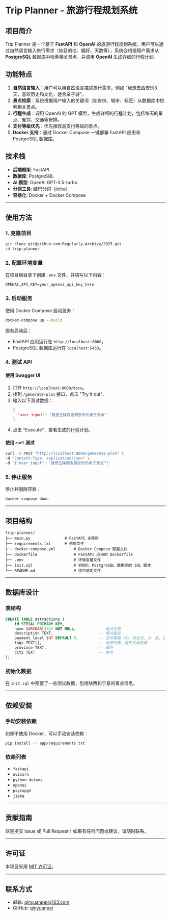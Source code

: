 # Trip Planner - 旅游行程规划系统

## 项目简介

Trip Planner 是一个基于 **FastAPI** 和 **OpenAI** 的旅游行程规划系统。用户可以通过自然语言输入旅行需求（如目的地、偏好、天数等），系统会根据用户需求从 **PostgreSQL** 数据库中检索相关景点，并调用 **OpenAI** 生成详细的行程计划。

## 功能特点

1. **自然语言输入**：用户可以用自然语言描述旅行需求，例如 "我想去西安玩3天，喜欢历史和文化，适合亲子游"。
2. **景点检索**：系统根据用户输入的关键词（如省份、城市、标签）从数据库中检索相关景点。
3. **行程生成**：调用 OpenAI 的 GPT 模型，生成详细的行程计划，包括每天的景点、餐饮、交通等安排。
4. **支付等级优先**：优先推荐高支付等级的景点。
5. **Docker 支持**：通过 Docker Compose 一键部署 FastAPI 应用和 PostgreSQL 数据库。

## 技术栈

- **后端框架**: FastAPI
- **数据库**: PostgreSQL
- **AI 模型**: OpenAI GPT-3.5-turbo
- **分词工具**: 结巴分词（jieba）
- **容器化**: Docker + Docker Compose

---

## 使用方法

### 1. 克隆项目

```bash
git clone git@github.com:Regularly-Archive/2025.git
cd trip-planner
```

### 2. 配置环境变量

在项目根目录下创建 `.env` 文件，并填写以下内容：

```
OPENAI_API_KEY=your_openai_api_key_here
```

### 3. 启动服务

使用 Docker Compose 启动服务：

```bash
docker-compose up --build
```

服务启动后：
- FastAPI 应用运行在 `http://localhost:8000`。
- PostgreSQL 数据库运行在 `localhost:5433`。

### 4. 测试 API

#### 使用 Swagger UI
1. 打开 `http://localhost:8000/docs`。
2. 找到 `/generate-plan` 接口，点击 "Try it out"。
3. 输入以下测试数据：
   ```json
   {
     "user_input": "我想去陕西省西安市的亲子景点"
   }
   ```
4. 点击 "Execute"，查看生成的行程计划。

#### 使用 `curl` 测试
```bash
curl -X POST "http://localhost:8000/generate-plan" \
-H "Content-Type: application/json" \
-d '{"user_input": "我想去陕西省西安市的亲子景点"}'
```

### 5. 停止服务

停止并删除容器：

```bash
docker-compose down
```

---

## 项目结构

```
trip-planner/
├── main.py               # FastAPI 主程序
├── requirements.txt      # 依赖文件
├── docker-compose.yml        # Docker Compose 配置文件
├── Dockerfile                # FastAPI 应用的 Dockerfile
├── .env                      # 环境变量文件
├── init.sql                  # 初始化 PostgreSQL 数据库的 SQL 脚本
└── README.md                 # 项目说明文件
```

---

## 数据库设计

### 表结构
```sql
CREATE TABLE attractions (
    id SERIAL PRIMARY KEY,
    name VARCHAR(255) NOT NULL,          -- 景点名称
    description TEXT,                    -- 景点描述
    payment_level INT DEFAULT 0,         -- 支付等级 (0: 未支付, 1: 低, 2: 中, 3: 高)
    tags TEXT[],                         -- 标签列表，用于文本检索
    province TEXT,                       -- 省份
    city TEXT                            -- 城市
);
```

### 初始化数据
在 `init.sql` 中预置了一些测试数据，包括陕西和宁夏的景点信息。

---

## 依赖安装

### 手动安装依赖
如果不使用 Docker，可以手动安装依赖：

```bash
pip install -r app/requirements.txt
```

### 依赖列表
- `fastapi`
- `uvicorn`
- `python-dotenv`
- `openai`
- `psycopg2`
- `jieba`

---

## 贡献指南

欢迎提交 Issue 或 Pull Request！如果有任何问题或建议，请随时联系。

---

## 许可证

本项目采用 [MIT 许可证](LICENSE)。

---

## 联系方式

- 邮箱: qinyuanpei@163.com
- GitHub: [qinyuanpei](https://github.com/qinyuanpei)

